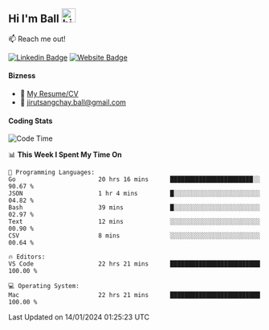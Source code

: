 ## Hi I'm Ball <img src="https://user-images.githubusercontent.com/1303154/88677602-1635ba80-d120-11ea-84d8-d263ba5fc3c0.gif" width="28px" height="28px" alt="hi">
 
:mailbox: Reach me out!

[![Linkedin Badge](https://img.shields.io/badge/-Jirut-0e76a8?style=flat&labelColor=0e76a8&logo=linkedin&logoColor=white)](https://www.linkedin.com/in/jirut-sangchay-338370251)
[![Website Badge](https://img.shields.io/badge/Website-184aa8?logo=website&logoColor=)](https://resume-jirut.web.app)

<!-- TODO: Add last video link -->
#### Bizness
- :paperclip: [My Resume/CV](https://github.com/Jirut01/Jirut01/blob/main/resume_jirut.pdf)
- :email: jirutsangchay.ball@gmail.com

#### Coding Stats


<!--START_SECTION:waka-->
![Code Time](http://img.shields.io/badge/Code%20Time-703%20hrs%2053%20mins-blue)

📊 **This Week I Spent My Time On** 

```text
💬 Programming Languages: 
Go                       20 hrs 16 mins      ███████████████████████░░   90.67 % 
JSON                     1 hr 4 mins         █░░░░░░░░░░░░░░░░░░░░░░░░   04.82 % 
Bash                     39 mins             █░░░░░░░░░░░░░░░░░░░░░░░░   02.97 % 
Text                     12 mins             ░░░░░░░░░░░░░░░░░░░░░░░░░   00.90 % 
CSV                      8 mins              ░░░░░░░░░░░░░░░░░░░░░░░░░   00.64 % 

🔥 Editors: 
VS Code                  22 hrs 21 mins      █████████████████████████   100.00 % 

💻 Operating System: 
Mac                      22 hrs 21 mins      █████████████████████████   100.00 % 
```


 Last Updated on 14/01/2024 01:25:23 UTC
<!--END_SECTION:waka-->
